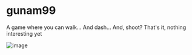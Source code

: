 # gunam99
A game where you can walk... And dash... And, shoot? That's it, nothing interesting yet

![image](https://user-images.githubusercontent.com/45907317/167010580-35259e38-838d-45eb-ba7e-24c9b63286f0.png)

